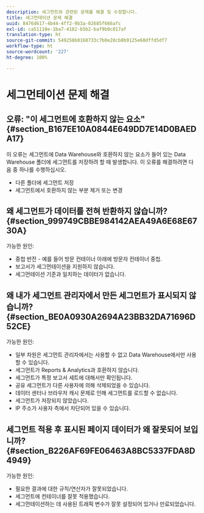 ```yaml
---
description: 세그먼트와 관련된 문제를 해결 및 수정합니다.
title: 세그먼테이션 문제 해결
uuid: 8476d617-4b44-4ff2-9b3a-02685f666afc
exl-id: ca51110e-1ba7-4182-b5b2-baf9b0c017af
translation-type: ht
source-git-commit: 549258b0168733c7b0e28cb8b9125e68dffd5df7
workflow-type: ht
source-wordcount: '227'
ht-degree: 100%

---
```


# 세그먼테이션 문제 해결

## 오류: &quot;이 세그먼트에 호환하지 않는 요소&quot; {#section_B167EE10A0844E649DD7E14D0BAEDA17}

이 오류는 세그먼트에 Data Warehouse와 호환하지 않는 요소가 들어 있는 Data Warehouse 폴더에 세그먼트를 저장하려 할 때 발생합니다. 이 오류를 해결하려면 다음 중 하나를 수행하십시오.

* 다른 폴더에 세그먼트 저장
* 세그먼트에서 호환하지 않는 부분 제거 또는 변경

## 왜 세그먼트가 데이터를 전혀 반환하지 않습니까? {#section_999749CBBE984142AEA49A6E68E6730A}

가능한 원인:

* 중첩 반전 - 예를 들어 방문 컨테이너 아래에 방문자 컨테이너 중첩.
* 보고서가 세그먼테이션을 지원하지 않습니다.
* 세그먼테이션 기준과 일치하는 데이터가 없습니다.

## 왜 내가 세그먼트 관리자에서 만든 세그먼트가 표시되지 않습니까? {#section_BE0A0930A2694A23BB32DA71696D52CE}

가능한 원인:

* 일부 차원은 세그먼트 관리자에서는 사용할 수 없고 Data Warehouse에서만 사용할 수 있습니다.
* 세그먼트가 Reports &amp; Analytics과 호환하지 않습니다.
* 세그먼트가 특정 보고서 세트에 대해서만 확인됩니다.
* 공유 세그먼트가 다른 사용자에 의해 삭제되었을 수 있습니다.
* 데이터 센터나 브라우저 캐시 문제로 인해 세그먼트를 로드할 수 없습니다.
* 세그먼트가 저장되지 않았습니다.
* IP 주소가 사용자 측에서 차단되어 있을 수 있습니다.

## 세그먼트 적용 후 표시된 페이지 데이터가 왜 잘못되어 보입니까? {#section_B226AF69FE06463A8BC5337FDA8D4949}

가능한 원인:

* 필요한 결과에 대한 규칙/연산자가 잘못되었습니다.
* 세그먼트에 컨테이너를 잘못 적용했습니다.
* 세그먼테이션하는 데 사용된 트래픽 변수가 잘못 설정되어 있거나 만료되었습니다.
